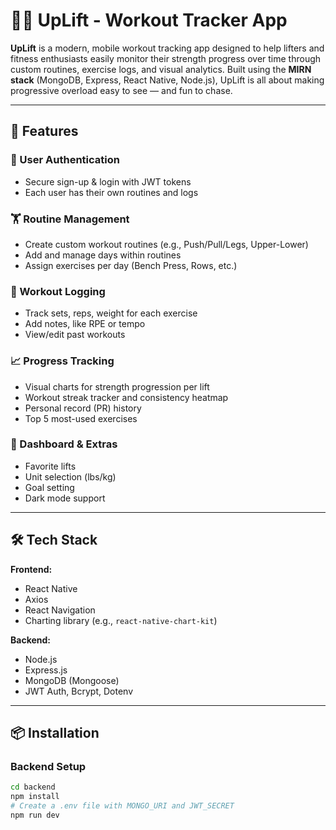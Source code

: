 # 🏋️‍♂️ UpLift - Workout Tracker App

**UpLift** is a modern, mobile workout tracking app designed to help lifters and fitness enthusiasts easily monitor their strength progress over time through custom routines, exercise logs, and visual analytics. Built using the **MIRN stack** (MongoDB, Express, React Native, Node.js), UpLift is all about making progressive overload easy to see — and fun to chase.

---

## 🚀 Features

### 👤 User Authentication
- Secure sign-up & login with JWT tokens
- Each user has their own routines and logs

### 🏋️ Routine Management
- Create custom workout routines (e.g., Push/Pull/Legs, Upper-Lower)
- Add and manage days within routines
- Assign exercises per day (Bench Press, Rows, etc.)

### 📓 Workout Logging
- Track sets, reps, weight for each exercise
- Add notes, like RPE or tempo
- View/edit past workouts

### 📈 Progress Tracking
- Visual charts for strength progression per lift
- Workout streak tracker and consistency heatmap
- Personal record (PR) history
- Top 5 most-used exercises

### 🧠 Dashboard & Extras
- Favorite lifts
- Unit selection (lbs/kg)
- Goal setting
- Dark mode support

---

## 🛠 Tech Stack

**Frontend:**
- React Native
- Axios
- React Navigation
- Charting library (e.g., `react-native-chart-kit`)

**Backend:**
- Node.js
- Express.js
- MongoDB (Mongoose)
- JWT Auth, Bcrypt, Dotenv

---

## 📦 Installation

### Backend Setup
```bash
cd backend
npm install
# Create a .env file with MONGO_URI and JWT_SECRET
npm run dev
